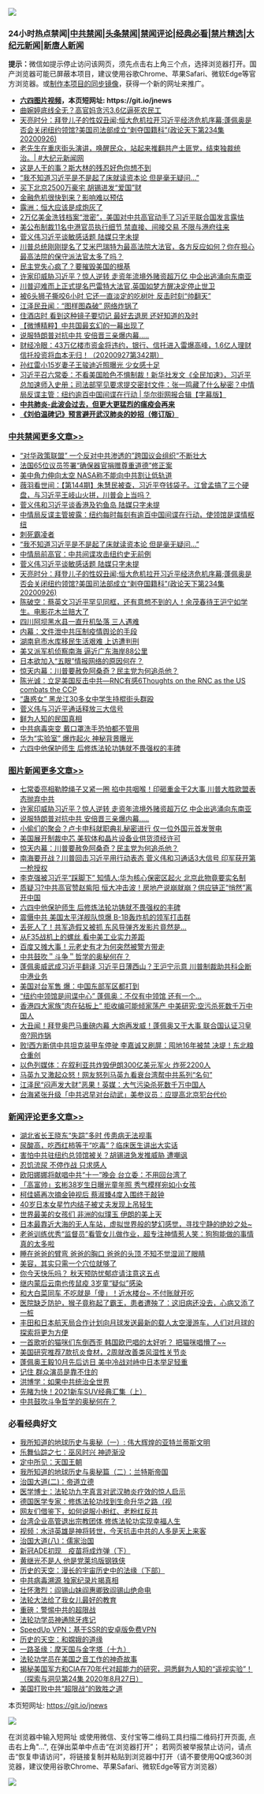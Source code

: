 ![](https://raw.githubusercontent.com/fqnews/bnews/master/64photo/fqnews-qr.jpg)

<div id="tt">
<h3>24小时热点禁闻|<a href="#%E4%B8%AD%E5%85%B1%E7%A6%81%E9%97%BB%E6%9B%B4%E5%A4%9A%E6%96%87%E7%AB%A0">中共禁闻</a>|<a href="#%E5%9B%BE%E7%89%87%E6%96%B0%E9%97%BB%E6%9B%B4%E5%A4%9A%E6%96%87%E7%AB%A0">头条禁闻</a>|<a href="#%E6%96%B0%E9%97%BB%E8%AF%84%E8%AE%BA%E6%9B%B4%E5%A4%9A%E6%96%87%E7%AB%A0">禁闻评论|<a href="#%E5%BF%85%E7%9C%8B%E7%BB%8F%E5%85%B8%E5%A5%BD%E6%96%87">经典必看|<a href="/video.md#%E7%A6%81%E7%89%87%E7%B2%BE%E9%80%89">禁片精选</a>|<a href="https://github.com/fqnews/djy/blob/master/gb/nf1351518.md#1">大纪元新闻</a>|<a href="https://github.com/fqnews/ntdtv/blob/master/gb/prog204.md#1">新唐人新闻</a></h3>
<div><b>提示：</b>微信如提示停止访问该网页，须先点击右上角三个点，选择浏览器打开。国产浏览器可能已屏蔽本项目，建议使用谷歌Chrome、苹果Safari、微软Edge等官方浏览器。或<a href="https://github.com/fqnews/bnews/blob/master/%E5%88%B6%E4%BD%9Cgit%E7%A6%81%E9%97%BB%E9%95%9C%E5%83%8F.md">制作本项目的同步镜像</a>，获得一个新的网址来推广。</div>
<ul>
<li><b><a href="http://d1.bdrive.tk/64.mp4" target="_blank">六四图片视频</a>，本页短网址: https://git.io/jnews</b></li>
<li><a href="/cnnews/20200927/1403899.md">曲婉婷底线全无？高官妈贪污3.6亿逼死农民工</a></li>
<li><a href="/cbnews/20200927/1403809.md">天亮时分：拜登儿子的性奴丑闻;恒大危机拉开习近平经济危机序幕;蓬佩奥是否会关闭纽约领馆?美国司法部成立“剥夺国籍科”(政论天下第234集 20200926)</a></li>
<li><a href="/bannedvideo/20200927/1403818.md">老先生在重庆街头演讲，唤醒民众，站起来推翻共产土匪党，结束独裁统治。| #大纪元新闻网</a></li>
<li><a href="/cnnews/20200927/1404085.md">这是人干的事？斯大林的残忍好色你想不到</a></li>
<li><a href="/cbnews/20200927/1403848.md">“我不知道习近平是不是起了床就读资本论 但是毫无疑问…”</a></li>
<li><a href="/cnnews/20200927/1403867.md">买下北京2500万豪宅 胡锡进发“爱国”财</a></li>
<li><a href="/cnnews/20200927/1403897.md">金融危机很快到来？影响难以预估</a></li>
<li><a href="/baitai/20200927/1403969.md">露洲：恒大应该是成炮灰了</a></li>
<li><a href="/taiwannews/20200927/1403998.md">2万亿美金洗钱档案“泄密”，美国对中共高官动手了习近平联合国发言露怯</a></li>
<li><a href="/cnnews/hknews/20200927/1403763.md">美公布制裁11名中港官员执行细节 禁直接、间接交易 不限与港府往来</a></li>
<li><a href="/cbnews/20200927/1403841.md">菅义伟习近平谈敏感话题 陆媒只字未提</a></li>
<li><a href="/bannedvideo/20200927/1403811.md">川普总统刚刚提名了艾米巴瑞特为最高法院大法官，各方反应如何？你在担心最高法院的保守派法官太多了吗？</a></li>
<li><a href="/worldnews/usa/20200927/1403719.md">民主党失心疯了？要摧毁美国的根基</a></li>
<li><a href="/topimagenews/20200927/1404147.md">许家印威胁习近平？惊人逆转 走资年流境外赌资超万亿 中企出逃涌向东南亚</a></li>
<li><a href="/taiwannews/20200927/1404044.md">川普迎难而上正式提名巴雷特大法官,英国如梦方醒决定停止世卫</a></li>
<li><a href="/funmedia/20200927/1403849.md">被6头狮子撕咬6小时 它还一直淡定的吃树叶 反击时刻“帅翻天”</a></li>
<li><a href="/comments/20200927/1403861.md">江泽民丑闻：“图样图森破” 网络炸锅了</a></li>
<li><a href="/lifebaike/20200927/1404011.md">住酒店时 看到这种镜子要切记 最好去退房 还好知道的及时</a></li>
<li><a href="/comments/20200927/1403929.md">【微博精粹】中共国最玄幻的一幕出现了</a></li>
<li><a href="/topimagenews/20200927/1403946.md">说服特朗普对抗中共 安倍晋三亲爆内幕…..</a></li>
<li><a href="/bannedvideo/20200927/1404029.md">财经冷眼：43万亿楼市资金将违约，银行、信托进入雷爆高峰，1.6亿人理财信托投资将血本无归！（20200927第342期）</a></li>
<li><a href="/yule/20200927/1403758.md">孙红雷小15岁妻子王骏迪近照曝光 少女感十足</a></li>
<li><a href="/bannedvideo/20200927/1404150.md">习近平召六常委：不看美国脸色不惧制裁！新华社发文《全民加速》，习近平总加速师入史册；司法部罕见要求提交密封文件：张一鸣藏了什么秘密？中情局反谍主管：纽约逾百中国间谍在行动 | 华尔街网报合辑【字幕版】</a></li>
<li><b><a href="/comments/20200211/1275071.md" target="_blank">中共肺炎-此波会过去，但更大更猛烈的瘟疫会再来</a></b></li>
<li><b><a href="/comments/20200207/1272816.md" target="_blank">《刘伯温碑记》预言避开武汉肺炎的妙招（修订版）</a></b></li>
</ul>
</div>

<div class="catlist">
<h3><a href="/cbnews/" target="_blank">中共禁闻</a><span><a href="/cbnews/" target="_blank" rel="nofollow">更多文章>></a></span></h3>
<ul>
<li><a href="/cbnews/20200927/1404049.md" target="_blank">“对华政策联盟” 一个反对中共渗透的”跨国议会组织“不断壮大</a></li>
<li><a href="/cbnews/20200927/1404048.md" target="_blank">法国65位议员签署“确保器官捐赠尊重道德”修正案</a></li>
<li><a href="/cbnews/20200927/1403988.md" target="_blank">美中角力伸向太空 NASA称不能向中共割让低轨道</a></li>
<li><a href="/cbnews/20200927/1403945.md" target="_blank">薇羽看世间：【第144期】朱慧民被查，习近平夺钱袋子。江曾孟搞了三个硬盘，与习近平王岐山火拼，川普会上当吗？</a></li>
<li><a href="/cbnews/20200927/1403939.md" target="_blank">菅义伟和习近平谈香港及钓鱼岛 陆媒只字未提</a></li>
<li><a href="/cbnews/20200927/1403810.md" target="_blank">中情局反谍主管披露：纽约每时每刻有逾百中国间谍在行动，使领馆是谍情枢纽</a></li>
<li><a href="/cbnews/20200927/1403878.md" target="_blank">刺死霸凌者</a></li>
<li><a href="/cbnews/20200927/1403848.md" target="_blank">“我不知道习近平是不是起了床就读资本论 但是毫无疑问…”</a></li>
<li><a href="/cbnews/20200927/1403847.md" target="_blank">中情局前高官：中共间谍攻击纽约史无前例</a></li>
<li><a href="/cbnews/20200927/1403841.md" target="_blank">菅义伟习近平谈敏感话题 陆媒只字未提</a></li>
<li><a href="/cbnews/20200927/1403809.md" target="_blank">天亮时分：拜登儿子的性奴丑闻;恒大危机拉开习近平经济危机序幕;蓬佩奥是否会关闭纽约领馆?美国司法部成立“剥夺国籍科”(政论天下第234集 20200926)</a></li>
<li><a href="/cbnews/20200927/1403800.md" target="_blank">陈破空：蔡英文习近平罕见同框，还有意想不到的人！余茂春待王沪宁如学生。电影花木兰赔大了</a></li>
<li><a href="/cbnews/20200927/1403770.md" target="_blank">四川阿坝黑水县一直升机坠落 三人遇难</a></li>
<li><a href="/cbnews/20200927/1403769.md" target="_blank">内幕：文件泄中共压制疫情舆论的手段</a></li>
<li><a href="/cbnews/20200927/1403764.md" target="_blank">湖南皂市水库移民生活艰难 上访遭判刑</a></li>
<li><a href="/cbnews/20200927/1403742.md" target="_blank">美又派军机侦察南海 逼近广东海岸88公里</a></li>
<li><a href="/cbnews/20200927/1403739.md" target="_blank">日本欲加入“五眼”情报网络的原因何在？</a></li>
<li><a href="/comments/20200926/1403635.md" target="_blank">惊天内幕：川普要赦免阿桑奇？民主党为何追杀他？</a></li>
<li><a href="/comments/20200926/1403665.md" target="_blank">陈光诚：立足美国反击中共—RNC有感6Thoughts on the RNC as the US combats the CCP</a></li>
<li><a href="/cbnews/20200926/1403613.md" target="_blank">“蛊惑女” 黑龙江30多女中学生持棍街头群殴</a></li>
<li><a href="/cbnews/20200926/1403595.md" target="_blank">菅义伟与习近平通话释放三大信号</a></li>
<li><a href="/comments/20200926/1403589.md" target="_blank">鲜为人知的民国真相</a></li>
<li><a href="/cbnews/20200926/1403554.md" target="_blank">中共病毒突变 戴口罩洗手恐怕都不管用</a></li>
<li><a href="/cbnews/20200926/1403543.md" target="_blank">华为“实验室” 爆炸起火 神秘背景曝光</a></li>
<li><a href="/comments/20200926/1403542.md" target="_blank">六四中他保护师生 后修炼法轮功铸就不畏强权的丰碑</a></li>

</ul>
</div>
<div class="catlist">
<h3><a href="/topimagenews/" target="_blank">图片新闻</a><span><a href="/topimagenews/" target="_blank" rel="nofollow">更多文章>></a></span></h3>
<ul>
<li><a href="/topimagenews/20200927/1404192.md" target="_blank">七常委亮相勒脖绳子又紧一圈 掐中共咽喉！印砸重金干2大事 川普大胜欧盟表态抛弃中共</a></li>
<li><a href="/topimagenews/20200927/1404147.md" target="_blank">许家印威胁习近平？惊人逆转 走资年流境外赌资超万亿 中企出逃涌向东南亚</a></li>
<li><a href="/topimagenews/20200927/1403946.md" target="_blank">说服特朗普对抗中共 安倍晋三亲爆内幕…..</a></li>
<li><a href="/topimagenews/20200927/1403916.md" target="_blank">小偷们的聚会？卢卡申科就职典礼秘密进行 仅一位外国元首发贺电</a></li>
<li><a href="/topimagenews/20200927/1403741.md" target="_blank">美国展开制裁中芯 美软体和晶片设备业供货须经许可</a></li>
<li><a href="/comments/20200926/1403635.md" target="_blank">惊天内幕：川普要赦免阿桑奇？民主党为何追杀他？</a></li>
<li><a href="/topimagenews/20200926/1403728.md" target="_blank">南海要开战？川普回击习近平用行动表态 菅义伟和习通话3大信号 印军获开第一枪授权</a></li>
<li><a href="/topimagenews/20200926/1403723.md" target="_blank">李克强被习近平“踩脚下” 知情人:华为核心保密区起火 北京此物竟要实名制</a></li>
<li><a href="/topimagenews/20200926/1403625.md" target="_blank">质疑习?中共高官赞赵紫阳 恒大冲击波！房地产说崩就崩？供应链正&#8221;悄然&#8221;离开中国</a></li>
<li><a href="/comments/20200926/1403542.md" target="_blank">六四中他保护师生 后修炼法轮功铸就不畏强权的丰碑</a></li>
<li><a href="/topimagenews/20200926/1403582.md" target="_blank">震慑中共 美国太平洋舰队惊爆 B-1B轰炸机的领军打击群</a></li>
<li><a href="/topimagenews/20200926/1403544.md" target="_blank">丢死人了！共军造假又被抓 东风导弹齐发影片竟然是…</a></li>
<li><a href="/topimagenews/20200926/1403524.md" target="_blank">从F35战机上的螺丝 看中美工业实力差距</a></li>
<li><a href="/topimagenews/20200926/1403512.md" target="_blank">百度又摊大事！元老史有才为何突然被警方带走</a></li>
<li><a href="/comments/20200925/1402744.md" target="_blank">中共鼓吹＂斗争＂哲学的奥秘何在？</a></li>
<li><a href="/topimagenews/20200925/1403113.md" target="_blank">蓬佩奥威武成习近平翻译 习近平日薄西山？王沪宁示意 川普制裁助共科企断中港业务</a></li>
<li><a href="/topimagenews/20200925/1402966.md" target="_blank">美国对台军售 爆：中国东部军区都打到</a></li>
<li><a href="/topimagenews/20200925/1402776.md" target="_blank">“纽约中领馆是间谍中心” 蓬佩奥：不仅有中领馆 还有一个&#8230;</a></li>
<li><a href="/topimagenews/20200925/1402618.md" target="_blank">香港四大家族&#8221;肉在砧板上&#8221; 拒收编可能倾家荡产 中美研究:空污杀死数千万中国人</a></li>
<li><a href="/topimagenews/20200924/1402528.md" target="_blank">大丑闻！拜登奥巴马重磅内幕 大炮再发威！蓬佩奥又干大事 联合国认证习皇帝?网炸锅</a></li>
<li><a href="/topimagenews/20200924/1402458.md" target="_blank">败!西方断供中共坦克装甲车停驶 李嘉诚又刷屏：囤地16年被禁 决堤！东北粮仓重创</a></li>
<li><a href="/topimagenews/20200924/1402349.md" target="_blank">以色列媒体：在叙利亚共炸毁伊朗300亿美元军火 炸死2200人</a></li>
<li><a href="/topimagenews/20200924/1402271.md" target="_blank">马英九又激起众怒！网友怒列马英九看衰台湾帮中共系列“名句”</a></li>
<li><a href="/topimagenews/20200924/1402258.md" target="_blank">江泽民“闷声发大财”恶果！英媒：大气污染杀死数千万中国人</a></li>
<li><a href="/topimagenews/20200924/1402185.md" target="_blank">台海紧张升级「中共迟早对台动武」美参议员：应提高北京犯台代价</a></li>

</ul>
</div>
<div class="catlist">
<h3><a href="/comments/" target="_blank">新闻评论</a><span><a href="/comments/" target="_blank" rel="nofollow">更多文章>></a></span></h3>
<ul>
<li><a href="/comments/20200927/1404175.md" target="_blank">湖北省长王晓东“失踪”多时 传患病无法视事</a></li>
<li><a href="/comments/20200927/1404167.md" target="_blank">尿酸高，吃西红柿等于“吃毒”？临床医生讲出大实话</a></li>
<li><a href="/comments/20200927/1404148.md" target="_blank">害怕中共驻纽约总领馆被关？胡锡进急发推威胁 遭嘲讽</a></li>
<li><a href="/comments/20200927/1404137.md" target="_blank">忍饥流尿 不停作战 只求感人</a></li>
<li><a href="/comments/20200927/1404056.md" target="_blank">欧阳娜娜将献唱中共“十一”晚会 台立委：不用回台湾了</a></li>
<li><a href="/comments/20200927/1404055.md" target="_blank">「高富帅」玄彬38岁生日曝光童年照 秀气模样宛如小女孩</a></li>
<li><a href="/comments/20200927/1404054.md" target="_blank">柯佳嬿再次摘金钟视后 蔡淑臻4度入围终于敲钟</a></li>
<li><a href="/comments/20200927/1404053.md" target="_blank">40岁日本女星竹内结子被丈夫发现上吊轻生</a></li>
<li><a href="/comments/20200927/1404036.md" target="_blank">世界最美的女孩们 非洲的似璞玉 伊朗的美上天</a></li>
<li><a href="/comments/20200927/1404035.md" target="_blank">日本最靠近大海的无人车站，虚拟世界般的梦幻感觉，寻找宁静的绝妙之处~</a></li>
<li><a href="/comments/20200927/1404034.md" target="_blank">老爸训练优秀“监督员”看管女儿做作业，超专注神情惹人笑：狗狗能做的事情真的太多啦</a></li>
<li><a href="/comments/20200927/1404022.md" target="_blank">睡在爸爸的臂弯 爸爸的胸口 爸爸的头顶 不知不觉湿润了眼睛</a></li>
<li><a href="/comments/20200927/1404021.md" target="_blank">美容，其实只需一个穴位就够了</a></li>
<li><a href="/comments/20200927/1404020.md" target="_blank">你今天快乐吗？ 秋天预防忧郁症请注意这五点</a></li>
<li><a href="/comments/20200927/1404019.md" target="_blank">继内蒙后云南也传鼠疫 3岁童“疑似”感染</a></li>
<li><a href="/comments/20200927/1404018.md" target="_blank">和大白菜同车 不吃就是「傻」！近水楼台~ 不付账就开吃</a></li>
<li><a href="/comments/20200927/1404017.md" target="_blank">医院缺乏防护，猴子竟称起了霸王，患者遭殃了：这旧病还没去，心病又添了一桩</a></li>
<li><a href="/comments/20200927/1404016.md" target="_blank">丰田和日本航天局合作计划向月球发送最新的载人太空漫游车，人们对月球的探索将更为方便</a></li>
<li><a href="/comments/20200927/1404015.md" target="_blank">一首歌听的猫咪们东倒西歪 韩国欧巴唱的太好听？ 把猫咪唱懵了~~</a></li>
<li><a href="/comments/20200927/1403995.md" target="_blank">美国研究推荐7款抗炎食材，2周就改善类风湿性关节炎</a></li>
<li><a href="/comments/20200927/1403978.md" target="_blank">蓬佩奥王毅10月先后访日 美中冷战对峙中日本举足轻重</a></li>
<li><a href="/comments/20200927/1403977.md" target="_blank">记住 群众演员是靠不住的</a></li>
<li><a href="/comments/20200927/1403951.md" target="_blank">洪博学：如果中共统治全世界</a></li>
<li><a href="/comments/20200927/1403938.md" target="_blank">先睹为快！2021新车SUV经典汇集（上）</a></li>
<li><a href="/comments/20200927/1403932.md" target="_blank">中共鼓吹斗争哲学的奥秘何在？</a></li>

</ul>
</div>

<div class="catlist">
<h3>必看经典好文</h3>
<ul>
<li><a href="/tculture/xiulian/20170611/772817.md" target="_blank">我所知道的地球历史与奥秘（一）: 伟大辉煌的亚特兰蒂斯文明</a></li>
<li><a href="/tculture/20190101/792550.md" target="_blank">乐舞仙踪之七：巫风时兴 神迹渐没</a></li>
<li><a href="/tculture/xiulian/20151111/470021.md" target="_blank">定中所见：天国王朝</a></li>
<li><a href="/tculture/xiulian/20170614/774347.md" target="_blank">我所知道的地球历史与奥秘篇（二）：兰特斯帝国</a></li>
<li><a href="/cbnews/20180308/911611.md" target="_blank">治国大道(二)：帝道立德</a></li>
<li><a href="/comments/20200820/1382989.md" target="_blank">医学博士：法轮功九字真言对武汉肺炎疗效的惊人启示</a></li>
<li><a href="/comments/20200607/783186.md" target="_blank">德国医学专家：修炼法轮功找到生命升华之路（视</a></li>
<li><a href="/comments/20200712/1359630.md" target="_blank">网友们借鉴下，如何说服小粉红、老粉红反共</a></li>
<li><a href="/comments/20200528/1335859.md" target="_blank">台湾企业高管退出宗教团体 修炼法轮功实现幸福人生</a></li>
<li><a href="/comments/20200623/1273653.md" target="_blank">视频：水浒英雄是神将转世，今天抗击中共的人多是天上来客</a></li>
<li><a href="/cbnews/20190424/914482.md" target="_blank">治国大道(八)：儒家治国</a></li>
<li><a href="/headline/20200908/1392940.md" target="_blank">新冠ADE初现　疫苗将成炸弹（下）</a></li>
<li><a href="/lifebaike/20190522/1131765.md" target="_blank">黄继光不是人 他是党莱坞版钢铁侠</a></li>
<li><a href="/tculture/20121025/73066.md" target="_blank">历史的天空：漫长的宇宙历史中的法缘（下部）</a></li>
<li><a href="/ccpdope/20200412/1311165.md" target="_blank">中共病毒溯源 独家纪录片揭真相</a></li>
<li><a href="/cbnews/20200727/1366904.md" target="_blank">壮怀激烈：阎锡山妹阎惠卿致阎锡山绝命电</a></li>
<li><a href="/cbnews/20200516/1329218.md" target="_blank">法轮大法给了我女儿最好的教育</a></li>
<li><a href="/comments/20200717/1362287.md" target="_blank">重磅：警惕中共的超限战</a></li>
<li><a href="/health/20170626/780263.md" target="_blank">法轮功学员神通除牙疼记</a></li>
<li><a href="/cbnews/20191226/1241739.md" target="_blank">SpeedUp VPN：基于SSR的安卓版免费VPN</a></li>
<li><a href="/cbnews/20190219/1083302.md" target="_blank">历史的天空：和嫦娥的道缘</a></li>
<li><a href="/topimagenews/20180327/919935.md" target="_blank">一路圣缘：摩天国与金字塔（十九）</a></li>
<li><a href="/comments/20200511/1326751.md" target="_blank">法轮功学员在美国之音工作的神奇故事</a></li>
<li><a href="/cbnews/20200828/1386804.md" target="_blank">揭秘美国军方和CIA在70年代对超能力的研究，洞悉鲜为人知的“遥视实验”！（探索与洞见第24集 2020年8月27日）</a></li>
<li><a href="/comments/20200731/1372471.md" target="_blank">美国打败中共“超限战”的致胜之道</a></li>

</ul>
</div>

本页短网址: https://git.io/jnews

![](https://raw.githubusercontent.com/fqnews/bnews/master/64photo/fqnews-qr.jpg)

在浏览器中输入短网址 或使用微信、支付宝等二维码工具扫描二维码打开页面, 点击右上角"...", 在弹出菜单中点击“在浏览器打开”； 若网页被举报禁止访问，请点击“恢复申请访问”，将链接复制并粘贴到浏览器中打开（请不要使用QQ或360浏览器，建议使用谷歌Chrome、苹果Safari、微软Edge等官方浏览器）

![](https://raw.githubusercontent.com/fqnews/bnews/master/64photo/wx.jpg)